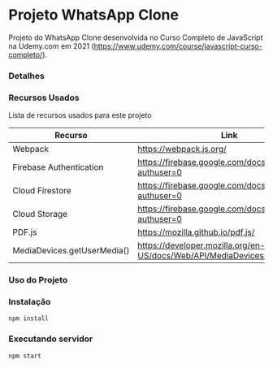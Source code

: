 # Projeto WhatsApp Clone

Projeto do WhatsApp Clone desenvolvida no Curso Completo de JavaScript na Udemy.com em 2021
(https://www.udemy.com/course/javascript-curso-completo/). 

### Detalhes


### Recursos Usados

Lista de recursos usados para este projeto

| Recurso | Link |
| ------ | ------ |
| Webpack | https://webpack.js.org/ |
| Firebase Authentication | https://firebase.google.com/docs/auth/?authuser=0 |
| Cloud Firestore | https://firebase.google.com/docs/firestore/?authuser=0 |
| Cloud Storage | https://firebase.google.com/docs/storage/?authuser=0 |
| PDF.js | https://mozilla.github.io/pdf.js/ |
| MediaDevices.getUserMedia() | https://developer.mozilla.org/en-US/docs/Web/API/MediaDevices/getUserMedia |


### Uso do Projeto

### Instalação

```
npm install
```

### Executando servidor

```
npm start
```
